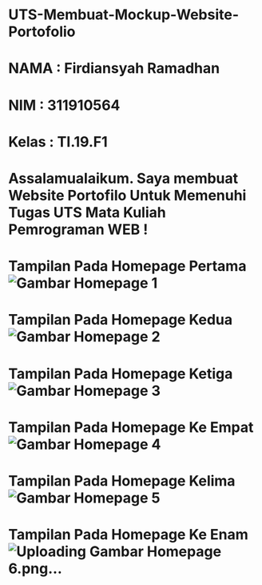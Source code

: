 # UTS-Membuat-Mockup-Website-Portofolio
# NAMA : Firdiansyah Ramadhan
# NIM  : 311910564
# Kelas : TI.19.F1
# Assalamualaikum. Saya membuat Website Portofilo Untuk Memenuhi Tugas UTS Mata Kuliah Pemrograman WEB !
# Tampilan Pada Homepage Pertama ![Gambar Homepage 1](https://user-images.githubusercontent.com/81859768/117514319-bda02180-afbd-11eb-9cc4-0211dca38f94.png)
# Tampilan Pada Homepage Kedua![Gambar Homepage 2](https://user-images.githubusercontent.com/81859768/117514384-e1636780-afbd-11eb-9225-262229ff735f.png)
# Tampilan Pada Homepage Ketiga ![Gambar Homepage 3](https://user-images.githubusercontent.com/81859768/117514397-ecb69300-afbd-11eb-9f35-c4c90b274476.png)
# Tampilan Pada Homepage Ke Empat![Gambar Homepage 4](https://user-images.githubusercontent.com/81859768/117514437-06f07100-afbe-11eb-9d3d-0ce685e0e8e7.png)
# Tampilan Pada Homepage Kelima![Gambar Homepage 5](https://user-images.githubusercontent.com/81859768/117514503-3606e280-afbe-11eb-8893-b109aeadda86.png)
# Tampilan Pada Homepage Ke Enam![Uploading Gambar Homepage 6.png…]()

